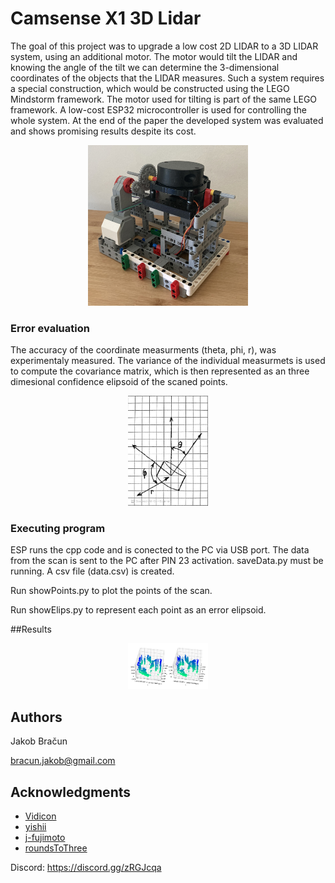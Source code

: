 # Camsense X1 3D Lidar

The goal of this project was to upgrade a low cost 2D LIDAR to a 3D LIDAR system, using an additional motor. The motor would tilt the LIDAR and knowing the angle of the tilt we can determine the 3-dimensional coordinates of the objects that the LIDAR measures. Such a system requires a special construction, which would be constructed using the LEGO Mindstorm framework. The motor used for tilting is part of the same LEGO framework. A low-cost ESP32 microcontroller is used for controlling the whole system. At the end of the paper the developed system was evaluated and shows promising results despite its cost.

<p align="center">
<img src="./images/Konstrukcija4.jpg" width="256"/>
<p align="center">
  
### Error evaluation
The accuracy of the coordinate measurments (theta, phi, r), was experimentaly measured. The variance of the individual measurmets is used to compute the covariance matrix, which is then represented as an three dimesional confidence elipsoid of the scaned points.
  
<p align="center">
<img src="./images/coordinates.jpg" width="128"/>
<p align="center">
  
### Executing program

ESP runs the cpp code and is conected to the PC via USB port.
The data from the scan is sent to the PC after PIN 23 activation.
saveData.py must be running. A csv file (data.csv) is created.

Run showPoints.py to plot the points of the scan.

Run showElips.py to represent each point as an error elipsoid.
  
##Results
  
<p align="center">
<img src="./images/ScatterAndElipse.png" width="128"/>
<p align="center">

## Authors

Jakob Bračun

bracun.jakob@gmail.com


## Acknowledgments

* [Vidicon](https://github.com/Vidicon/camsense-X1)
* [yishii](https://github.com/yishii/LiDAR_Camsense_X1_M5Stack)
* [j-fujimoto](https://github.com/j-fujimoto/CamsenseX1)
* [roundsToThree](https://github.com/roundsToThree/Camsense-X1-Previewer)

Discord:
https://discord.gg/zRGJcqa





